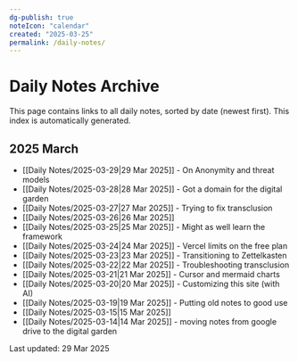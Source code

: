 ```yaml
---
dg-publish: true
noteIcon: "calendar"
created: "2025-03-25"
permalink: /daily-notes/
---
```


# Daily Notes Archive

This page contains links to all daily notes, sorted by date (newest first). This index is automatically generated.

## 2025 March
- [[Daily Notes/2025-03-29|29 Mar 2025]] - On Anonymity and threat models
- [[Daily Notes/2025-03-28|28 Mar 2025]] - Got a domain for the digital garden
- [[Daily Notes/2025-03-27|27 Mar 2025]] - Trying to fix transclusion
- [[Daily Notes/2025-03-26|26 Mar 2025]]
- [[Daily Notes/2025-03-25|25 Mar 2025]] - Might as well learn the framework
- [[Daily Notes/2025-03-24|24 Mar 2025]] - Vercel limits on the free plan
- [[Daily Notes/2025-03-23|23 Mar 2025]] - Transitioning to Zettelkasten
- [[Daily Notes/2025-03-22|22 Mar 2025]] - Troubleshooting transclusion
- [[Daily Notes/2025-03-21|21 Mar 2025]] - Cursor and mermaid charts
- [[Daily Notes/2025-03-20|20 Mar 2025]] - Customizing this site (with AI)
- [[Daily Notes/2025-03-19|19 Mar 2025]] - Putting old notes to good use
- [[Daily Notes/2025-03-15|15 Mar 2025]]
- [[Daily Notes/2025-03-14|14 Mar 2025]] - moving notes from google drive to the digital garden

<div class="note-footer">
  <div class="note-updated">Last updated: 29 Mar 2025</div>
</div>
